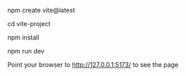 npm create vite@latest

cd vite-project

npm install

npm run dev

Point your browser to http://127.0.0.1:5173/ to see the page
